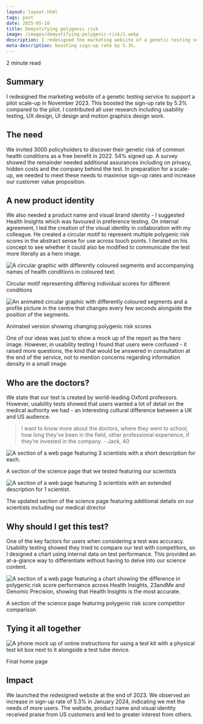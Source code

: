 ```yaml
---
layout: layout.html
tags: post
date: 2025-05-10
title: Demystifying polygenic risk
image: /images/demystifying-polygenic-risk/1.webp
description: I redesigned the marketing website of a genetic testing service, boosting sign-up rate by 5.3%.
meta-description: boosting sign-up rate by 5.3%.
---
```

2 minute read

## Summary
I redesigned the marketing website of a genetic testing service to support a pilot scale-up in November 2023. This boosted the sign-up rate by 5.3% compared to the pilot. I contributed all user research including usability testing, UX design, UI design and motion graphics design work.

## The need
We invited 3000 policyholders to discover their genetic risk of common health conditions as a free benefit in 2022. 54% signed up. A survey showed the remainder needed additional assurances including on privacy, hidden costs and the company behind the test. In preparation for a scale-up, we needed to meet these needs to maximise sign-up rates and increase our customer value proposition.

## A new product identity
We also needed a product name and visual brand identity - I suggested Health Insights which was favoured in preference testing. On internal agreement, I led the creation of the visual identity in collaboration with my colleague. He created a circular motif to represent multiple polygenic risk scores in the abstract sense for use across touch points. I iterated on his concept to see whether it could also be modified to communicate the test more literally as a hero image.

![A circular graphic with differently coloured segments and accompanying names of health conditions in coloured text.](/images/demystifying-polygenic-risk/hero-concept-1.png) <figcaption>Circular motif representing differing individual scores for different conditions</figcaption>

![An animated circular graphic with differently coloured segments and a profile picture in the centre that changes every few seconds alongside the position of the segments.](/images/demystifying-polygenic-risk/animated-hero_24fps_30-08-2023.gif) <figcaption>Animated version showing changing polygenic risk scores</figcaption>

One of our ideas was just to show a mock up of the report as the hero image. However, in usability testing I found that users were confused - it raised more questions, the kind that would be answered in consultation at the end of the service, not to mention concerns regarding information density in a small image.

## Who are the doctors?
We state that our test is created by world-leading Oxford professors. However, usability tests showed that users wanted a lot of detail on the medical authority we had - an interesting cultural difference between a UK and US audience.

> I want to know more about the doctors, where they went to school, how long they’ve been in the field, other professional experience, if they’re invested in the company. - Jack, 40

![A section of a web page featuring 3 scientists with a short description for each.](/images/demystifying-polygenic-risk/scientists-concept.png) <figcaption>A section of the science page that we tested featuring our scientists</figcaption>

![A section of a web page featuring 3 scientists with an extended description for 1 scientist.](/images/demystifying-polygenic-risk/scientists-concept-2.png) <figcaption>The updated section of the science page featuring additional details on our scientists including our medical director</figcaption>

## Why should I get this test?
One of the key factors for users when considering a test was accuracy. Usability testing showed they tried to compare our test with competitors, so I designed a chart using internal data on test performance. This provided an at-a-glance way to differentiate without having to delve into our science content.

![A section of a web page featuring a chart showing the difference in polygenic risk score performance across Health Insights, 23andMe and Genomic Precision, showing that Health Insights is the most accurate.](/images/demystifying-polygenic-risk/chart-concept.png) <figcaption>A section of the science page featuring polygenic risk score competitor comparison</figcaption>

## Tying it all together
![A phone mock up of online instructions for using a test kit with a physical test kit box next to it alongside a test tube device.](/images/demystifying-polygenic-risk/home-page.png) <figcaption>Final home page</figcaption>

## Impact
We launched the redesigned website at the end of 2023. We observed an increase in sign-up rate of 5.3% in January 2024, indicating we met the needs of more users. The website, product name and visual identity received praise from US customers and led to greater interest from others.
